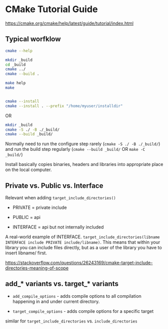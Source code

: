 # CMake Tutorial Guide

https://cmake.org/cmake/help/latest/guide/tutorial/index.html

## Typical worfklow

```bash
cmake --help

mkdir _build
cd _build
cmake ../
cmake --build .

make help
make


cmake --install
cmake --install . --prefix "/home/myuser/installdir"
```

OR 

```bash
mkdir _build
cmake -S ./ -B ./_build/
cmake --build _build/
```

Normally need to run the configure step rarely (`cmake -S ./ -B ./_build/`) and run the build step regularly (`cmake --build _build/` OR `make -C _build/`)

Install basically copies binaries, headers and libraries into appropriate place on the local computer.

## Private vs. Public vs. Interface

Relevant when adding `target_include_directories()`

- PRIVATE = private include

- PUBLIC = api

- INTERFACE = api but not internally included

A real-world example of INTERFACE. `target_include_directories(libname INTERFACE include PRIVATE include/libname)`. This means that within your library you can include files directly, but as a user of the library you have to insert libname/ first.

https://stackoverflow.com/questions/26243169/cmake-target-include-directories-meaning-of-scope

## add_* variants vs. target_* variants

- `add_compile_options` - adds compile options to all compilation happening in and under current directory.

- `target_compile_options` - adds compile options for a specific target

similar for `target_include_directories` vs. `include_directories`
